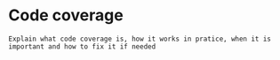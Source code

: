 Code coverage
=======

```{todo}
Explain what code coverage is, how it works in pratice, when it is important and how to fix it if needed
```